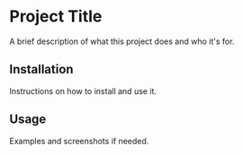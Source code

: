 # Project Title

A brief description of what this project does and who it's for.

## Installation

Instructions on how to install and use it.

## Usage

Examples and screenshots if needed.
